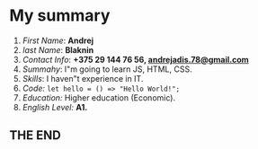 # My summary

1. *First Name*: **Andrej**
2. *last Name*: **Blaknin**
3. *Contact Info*: **+375 29 144 76 56, andrejadis.78@gmail.com**
4. *Summahy*: I"m going to learn JS, HTML, CSS.
5. *Skills*: I haven"t experience in IT.
6. *Code:* `let hello = () => "Hello World!";`
7. *Education:* Higher education (Economic).
8. *English Level:* **A1.**

## THE END
